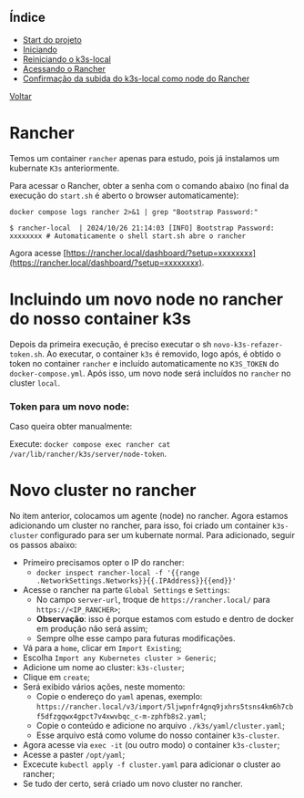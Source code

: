 ## Índice

* [Start do projeto](#start-do-projeto)
* [Iniciando](#iniciando)
* [Reiniciando o k3s-local](#reiniciando-o-k3s-local)
* [Acessando o Rancher](#acessando-o-rancher)
* [Confirmação da subida do k3s-local como node do Rancher](#confirmação-da-subida-do-k3s-local-como-node-do-rancher)

[Voltar](../../README.md)

# Rancher

Temos um container `rancher` apenas para estudo, pois já instalamos um kubernate `K3s` anteriormente. 

Para acessar o Rancher, obter a senha com o comando abaixo (no final da execução do `start.sh` é aberto o browser automaticamente):

```shell
docker compose logs rancher 2>&1 | grep "Bootstrap Password:"

$ rancher-local  | 2024/10/26 21:14:03 [INFO] Bootstrap Password: xxxxxxxx # Automaticamente o shell start.sh abre o rancher
```

Agora acesse [https://rancher.local/dashboard/?setup=xxxxxxxx](https://rancher.local/dashboard/?setup=xxxxxxxx).


# Incluindo um novo node no rancher do nosso container k3s

Depois da primeira execução, é preciso executar o sh `novo-k3s-refazer-token.sh`. Ao executar, o container `k3s` é removido, logo após, é obtido o token no container `rancher` e incluído automaticamente no `K3S_TOKEN` do `docker-compose.yml`. Após isso, um novo node será incluídos no `rancher` no cluster `local`.

### Token para um novo node:

Caso queira obter manualmente:

Execute: `docker compose exec rancher cat /var/lib/rancher/k3s/server/node-token`.

# Novo cluster no rancher

No item anterior, colocamos um agente (node) no rancher. Agora estamos adicionando um cluster no rancher, para isso, foi criado um container `k3s-cluster` configurado para ser um kubernate normal. Para adicionado, seguir os passos abaixo:

- Primeiro precisamos opter o IP do rancher:
    - `docker inspect rancher-local -f '{{range .NetworkSettings.Networks}}{{.IPAddress}}{{end}}'`
- Acesse o rancher na parte `Global Settings` e `Settings`:
    - No campo `server-url`, troque de `https://rancher.local/` para `https://<IP_RANCHER>`;
    - **Observação**: isso é porque estamos com estudo e dentro de docker em produção não será assim;
    - Sempre olhe esse campo para futuras modificações.
- Vá para a `home`, clicar em `Import Existing`;
- Escolha `Import any Kubernetes cluster > Generic`;
- Adicione um nome ao cluster: `k3s-cluster`;
- Clique em `create`;
- Será exibido vários ações, neste momento:
    - Copie o endereço do `yaml` apenas, exemplo: `https://rancher.local/v3/import/5ljwpnfr4gnq9jxhrs5tsns4km6h7cbf5dfzgqwx4gpct7v4xwvbqc_c-m-zphfb8s2.yaml`;
    - Copie o conteúdo e adicione no arquivo `./k3s/yaml/cluster.yaml`;
    - Esse arquivo está como volume do nosso container `k3s-cluster`.
- Agora acesse via `exec -it` (ou outro modo) o container `k3s-cluster`;
- Acesse a paster `/opt/yaml`;
- Excecute `kubectl apply -f cluster.yaml` para adicionar o cluster ao rancher;
- Se tudo der certo, será criado um novo cluster no rancher.